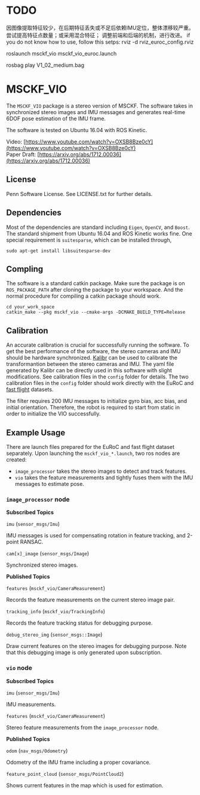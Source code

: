 # TODO
因图像提取特征较少，在后期特征丢失或不足后依赖IMU定位，整体漂移较严重。
尝试提高特征点数量；或采用混合特征；
调整前端和后端的机制，进行改进。
if you do not know how to use, follow this setps:
rviz -d rviz_euroc_config.rviz

roslaunch msckf_vio msckf_vio_euroc.launch

rosbag play V1_02_medium.bag

# MSCKF\_VIO


The `MSCKF_VIO` package is a stereo version of MSCKF. The software takes in synchronized stereo images and IMU messages and generates real-time 6DOF pose estimation of the IMU frame.

The software is tested on Ubuntu 16.04 with ROS Kinetic.

Video: [https://www.youtube.com/watch?v=OXSB8Bze0cY](https://www.youtube.com/watch?v=OXSB8Bze0cY)  
Paper Draft: [https://arxiv.org/abs/1712.00036](https://arxiv.org/abs/1712.00036)

## License

Penn Software License. See LICENSE.txt for further details.

## Dependencies

Most of the dependencies are standard including `Eigen`, `OpenCV`, and `Boost`. The standard shipment from Ubuntu 16.04 and ROS Kinetic works fine. One special requirement is `suitesparse`, which can be installed through,

```
sudo apt-get install libsuitesparse-dev
```

## Compling
The software is a standard catkin package. Make sure the package is on `ROS_PACKAGE_PATH` after cloning the package to your workspace. And the normal procedure for compiling a catkin package should work.

```
cd your_work_space
catkin_make --pkg msckf_vio --cmake-args -DCMAKE_BUILD_TYPE=Release
```

## Calibration

An accurate calibration is crucial for successfully running the software. To get the best performance of the software, the stereo cameras and IMU should be hardware synchronized. [Kalibr](https://github.com/ethz-asl/kalibr) can be used to calibrate the transformantion between the stereo cameras and IMU. The yaml file generated by Kalibr can be directly used in this software with slight modifications. See calibration files in the `config` folder for details. The two calibration files in the `config` folder should work directly with the EuRoC and [fast flight](https://github.com/KumarRobotics/msckf_vio/wiki) datasets.

The filter requires 200 IMU messages to initialize gyro bias, acc bias, and initial orientation. Therefore, the robot is required to start from static in order to initialize the VIO successfully.

## Example Usage

There are launch files prepared for the EuRoC and fast flight dataset separately. Upon launching the `msckf_vio_*.launch`, two ros nodes are created:
* `image_processor` takes the stereo images to detect and track features.
* `vio` takes the feature measurements and tightly fuses them with the IMU messages to estimate pose.

### `image_processor` node

**Subscribed Topics**

`imu` (`sensor_msgs/Imu`)

IMU messages is used for compensating rotation in feature tracking, and 2-point RANSAC.

`cam[x]_image` (`sensor_msgs/Image`)

Synchronized stereo images.

**Published Topics**

`features` (`msckf_vio/CameraMeasurement`)

Records the feature measurements on the current stereo image pair.

`tracking_info` (`msckf_vio/TrackingInfo`)

Records the feature tracking status for debugging purpose.

`debug_stereo_img` (`sensor_msgs::Image`)

Draw current features on the stereo images for debugging purpose. Note that this debugging image is only generated upon subscription.

### `vio` node

**Subscribed Topics**

`imu` (`sensor_msgs/Imu`)

IMU measurements.

`features` (`msckf_vio/CameraMeasurement`)

Stereo feature measurements from the `image_processor` node.

**Published Topics**

`odom` (`nav_msgs/Odometry`)

Odometry of the IMU frame including a proper covariance.

`feature_point_cloud` (`sensor_msgs/PointCloud2`)

Shows current features in the map which is used for estimation.
